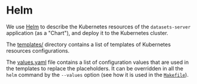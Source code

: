 # Helm

We use [Helm](https://helm.sh/docs/intro/using_helm/) to describe the Kubernetes resources of the `datasets-server` application (as a "Chart"), and deploy it to the Kubernetes cluster.

The [templates/](../charts/datasets-server/templates) directory contains a list of templates of Kubernetes resources configurations.

The [values.yaml](../charts/datasets-server/values.yaml) file contains a list of configuration values that are used in the templates to replace the placeholders. It can be overridden in all the `helm` command by the `--values` option (see how it is used in the [`Makefile`](../charts/datasets-server/Makefile)).
